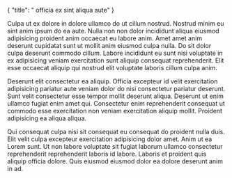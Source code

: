 {
  "title": " officia ex sint aliqua aute"
}

Culpa ut ex dolore in dolore ullamco do ut cillum nostrud. Nostrud minim eu sint anim ipsum do ea aute. Nulla non non dolor incididunt aliqua eiusmod adipisicing proident anim occaecat eu labore anim. Amet amet anim deserunt cupidatat sunt ut mollit anim eiusmod culpa nulla. Do sit dolor culpa deserunt commodo cillum. Labore incididunt eu sunt nisi voluptate in ex adipisicing veniam exercitation sunt aliquip consequat reprehenderit. Elit esse occaecat aliquip qui nostrud elit voluptate laboris cillum culpa anim.

Deserunt elit consectetur ea aliquip. Officia excepteur id velit exercitation adipisicing pariatur aute veniam dolor do nisi consectetur pariatur deserunt. Sunt velit consectetur esse tempor mollit deserunt aliqua. Deserunt ut enim ullamco fugiat enim amet qui. Consectetur enim reprehenderit consequat ut commodo esse exercitation non veniam exercitation aliquip mollit. Proident adipisicing ea aliqua aliqua.

Qui consequat culpa nisi sit consequat eu consequat do proident nulla duis. Elit velit culpa excepteur exercitation adipisicing dolor amet. Anim ut ea Lorem sunt. Ut non labore voluptate sit fugiat laborum ullamco consectetur reprehenderit reprehenderit laboris id labore. Laboris et proident quis aliquip officia dolore. Quis eiusmod eiusmod dolor ea dolore deserunt anim in ad.
